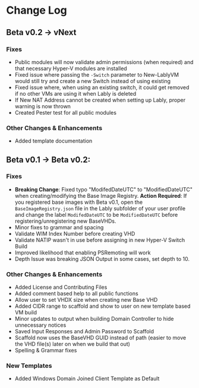 # Change Log

## Beta v0.2 -> vNext

### Fixes

- Public modules will now validate admin permissions (when required) and that necessary Hyper-V modules are installed
- Fixed issue where passing the `-Switch` parameter to New-LablyVM would still try and create a new Switch instead of using existing
- Fixed issue where, when using an existing switch, it could get removed if no other VMs are using it when Lably is deleted
- If New NAT Address cannot be created when setting up Lably, proper warning is now thrown
- Created Pester test for all public modules

### Other Changes & Enhancements

- Added template documentation

## Beta v0.1 -> Beta v0.2:

### Fixes

- **Breaking Change**: Fixed typo "ModifedDateUTC" to "ModifiedDateUTC" when creating/modifying the Base Image Registry.  **Action Required**: If you registered base images with Beta v0.1, open the `BaseImageRegistry.json` file in the Lably subfolder of your user profile and change the label `ModifedDateUTC` to be `ModifiedDateUTC` before registering/unregistering new BaseVHDs.
- Minor fixes to grammar and spacing
- Validate WIM Index Number before creating VHD
- Validate NATIP wasn't in use before assigning in new Hyper-V Switch Build
- Improved likelihood that enabling PSRemoting will work
- Depth Issue was breaking JSON Output in some cases, set depth to 10.

### Other Changes & Enhancements

- Added License and Contributing Files
- Added comment based help to all public functions
- Allow user to set VHDX size when creating new Base VHD
- Added CIDR range to scaffold and show to user on new template based VM build
- Minor updates to output when building Domain Controller to hide unnecessary notices
- Saved Input Responses and Admin Password to Scaffold
- Scaffold now uses the BaseVHD GUID instead of path (easier to move the VHD file(s) later on when we build that out)
- Spelling & Grammar fixes

### New Templates

- Added Windows Domain Joined Client Template as Default

